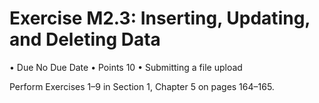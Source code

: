 # Exercise M2.3: Inserting, Updating, and Deleting Data

  • Due No Due Date
  • Points 10
  • Submitting a file upload

Perform Exercises 1–9 in Section 1, Chapter 5 on pages 164–165.
